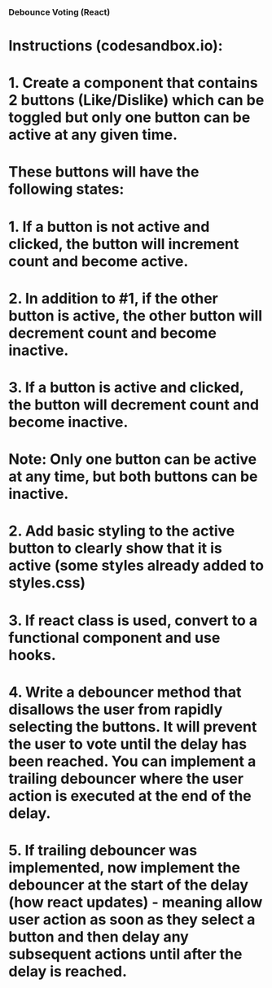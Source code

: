 ### Debounce Voting (React)

# Instructions (codesandbox.io):
# 1. Create a component that contains 2 buttons (Like/Dislike) which can be toggled but only one button can be active at any given time.
# These buttons will have the following states:
#   1. If a button is not active and clicked, the button will increment count and become active.
#   2. In addition to #1, if the other button is active, the other button will decrement count and become inactive.
#   3. If a button is active and clicked, the button will decrement count and become inactive.
# Note: Only one button can be active at any time, but both buttons can be inactive.
# 2. Add basic styling to the active button to clearly show that it is active (some styles already added to styles.css)
# 3. If react class is used, convert to a functional component and use hooks.
# 4. Write a debouncer method that disallows the user from rapidly selecting the buttons. It will prevent the user to vote until the delay has been reached. You can implement a trailing debouncer where the user action is executed at the end of the delay.
# 5. If trailing debouncer was implemented,  now implement the debouncer at the start of the delay (how react updates) - meaning allow user action as soon as they select a button and then delay any subsequent actions until after the delay is reached.